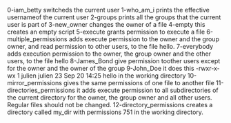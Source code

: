 0-iam_betty switcheds the current user
1-who_am_i prints the effective usernameof the current user
2-groups prints all the groups that the current user is part of
3-new_owner changes the owner of a file
4-empty this creates an empty script
5-execute grants permission to execute a file
6-multiple_permissions adds execute permission to the owner and the group owner, and read permission to other users, to the file hello.
7-everybody adds execution permission to the owner, the group owner and the other users, to the file hello
8-James_Bond give permission toother users except for the owner and the owner of the group
9-John_Doe it does this -rwxr-x-wx 1 julien julien 23 Sep 20 14:25 hello in the working directory
10-mirror_permissions gives the same permissions of one file to another file
11-directories_permissions it adds execute permission to all subdirectories of the current directory for the owner, the group owner and all other users. Regular files should not be changed.
12-directory_permissions  creates a directory called my_dir with permissions 751 in the working directory.
